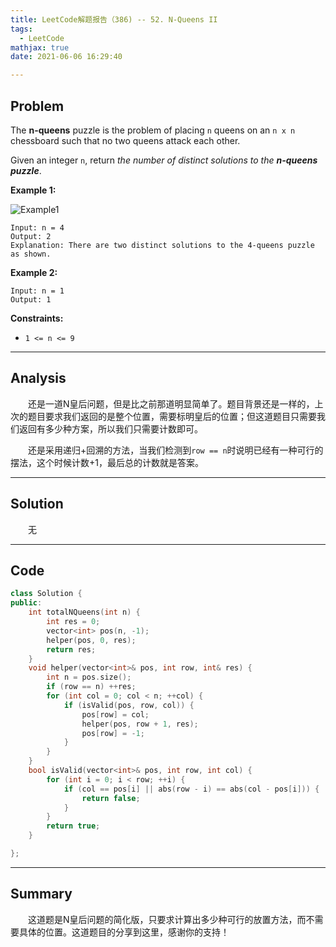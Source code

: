 ```yaml
---
title: LeetCode解题报告（386) -- 52. N-Queens II
tags:
  - LeetCode
mathjax: true
date: 2021-06-06 16:29:40

---
```


## Problem

The **n-queens** puzzle is the problem of placing `n` queens on an `n x n` chessboard such that no two queens attack each other.

Given an integer `n`, return *the number of distinct solutions to the **n-queens puzzle***.

<!-- more -->

**Example 1:**

![Example1](https://assets.leetcode.com/uploads/2020/11/13/queens.jpg)

```
Input: n = 4
Output: 2
Explanation: There are two distinct solutions to the 4-queens puzzle as shown.
```

**Example 2:**

```
Input: n = 1
Output: 1
```



**Constraints:**

- `1 <= n <= 9`

------

## Analysis

&emsp;&emsp;还是一道N皇后问题，但是比之前那道明显简单了。题目背景还是一样的，上次的题目要求我们返回的是整个位置，需要标明皇后的位置；但这道题目只需要我们返回有多少种方案，所以我们只需要计数即可。

&emsp;&emsp;还是采用递归+回溯的方法，当我们检测到`row == n`时说明已经有一种可行的摆法，这个时候计数+1，最后总的计数就是答案。

------

## Solution

&emsp;&emsp;无

------

## Code

```c++
class Solution {
public:
    int totalNQueens(int n) {
        int res = 0;
        vector<int> pos(n, -1);
        helper(pos, 0, res);
        return res;
    }
    void helper(vector<int>& pos, int row, int& res) {
        int n = pos.size();
        if (row == n) ++res;
        for (int col = 0; col < n; ++col) {
            if (isValid(pos, row, col)) {
                pos[row] = col;
                helper(pos, row + 1, res);
                pos[row] = -1;
            }
        }
    }
    bool isValid(vector<int>& pos, int row, int col) {
        for (int i = 0; i < row; ++i) {
            if (col == pos[i] || abs(row - i) == abs(col - pos[i])) {
                return false;
            }
        }
        return true;
    }

};
```

------

## Summary

&emsp;&emsp;这道题是N皇后问题的简化版，只要求计算出多少种可行的放置方法，而不需要具体的位置。这道题目的分享到这里，感谢你的支持！
